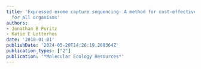 ```yaml
---
title: 'Expressed exome capture sequencing: A method for cost-effective exome sequencing
  for all organisms'
authors:
- Jonathan B Puritz
- Katie E Lotterhos
date: '2018-01-01'
publishDate: '2024-05-20T14:26:19.268364Z'
publication_types: ["2"]
publication: '*Molecular Ecology Resources*'
---
```


